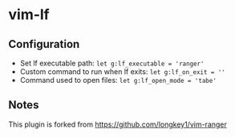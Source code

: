 # vim-lf

## Configuration

* Set lf executable path: `let g:lf_executable = 'ranger'`
* Custom command to run when lf exits: `let g:lf_on_exit = ''`
* Command used to open files: `let g:lf_open_mode = 'tabe'`

## Notes

This plugin is forked from https://github.com/longkey1/vim-ranger
